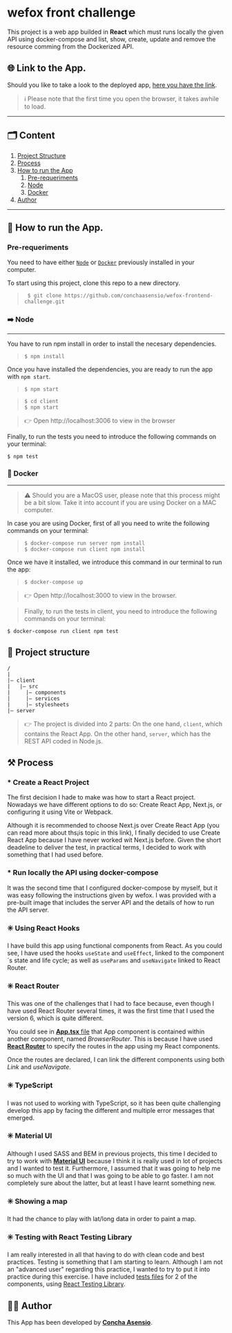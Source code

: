 # wefox front challenge

This project is a web app builded in **React** which must runs locally the given API using docker-compose and list, show, create, update and remove the resource comming from the Dockerized API.

## 🌐 Link to the App.

Should you like to take a look to the deployed app, [here you have the link](https://tbc).

> ℹ️ Please note that the first time you open the browser, it takes awhile to load.

---
## 🗂️ Content

1. [Project Structure](#-project-structure)
2. [Process](#️-process)
3. [How to run the App](#-how-to-run-the-app)
   1. [Pre-requeriments](#pre-requeriments)
   2. [Node](#️-node)
   3. [Docker](#-docker)
4. [Author](#-author)
***

## 🚀 How to run the App.

### Pre-requeriments

You need to have either [```Node```](https://nodejs.org/es/) or [```Docker```](https://www.docker.com/) previously installed in your computer.

To start using this project, clone this repo to a new directory.
> ```console
>  $ git clone https://github.com/conchaasensio/wefox-frontend-challenge.git
> ```

### ➡️ Node
***

You have to run npm install in order to install the necesary dependencies.
> ```console
> $ npm install
> ```

Once you have installed the dependencies, you are ready to run the app with ```npm start```. 
> ```console
> $ npm start
> ```

>  ```console
> $ cd client
> $ npm start
> ```

> 👉 Open http://localhost:3006 to view in the browser

Finally, to run the tests you need to introduce the following commands on your terminal:
```console
$ npm test
```

### 🐳 Docker
***

> ⚠️ Should you are a MacOS user, please note that this process might be a bit slow. Take it into account if you are using Docker on a MAC computer.

In case you are using Docker, first of all you need to write the following commands on your terminal:
> ```console
> $ docker-compose run server npm install
> $ docker-compose run client npm install
> ```

Once we have it installed, we introduce this command in our terminal to run the app:
> ```console
> $ docker-compose up
> ```

> 👉 Open http://localhost:3000 to view in the browser.

> Finally, to run the tests in client, you need to introduce the following commands on your terminal:
```console
$ docker-compose run client npm test
```

## 🧱 Project structure

```
/
|
|– client
|   |– src
|     |– components
|     |– services
|     |– stylesheets
|– server
```

> 👉 The project is divided into 2 parts: On the one hand, ```client```, which contains the React App. On the other hand, ```server```, which has the REST API coded in Node.js. 

## ⚒️ Process

### * Create a React Project

The first decision I hade to make was how to start a React project. Nowadays we have different options to do so: Create React App, Next.js, or configuring it using Vite or Webpack.

Although it is recommended to choose Next.js over Create React App (you can read more about ths¡is topic in this link), I finally decided to use Create React App because I have never worked wit Next.js before. Given the short deadeline to deliver the test, in practical terms, I decided to work with something that I had used before.

### * Run locally the API using docker-compose

It was the second time that I configured docker-compose by myself, but it was easy following the instructions given by wefox. I was provided with a pre-built image that includes the server API and the details of how to run the API server.

### ✳️ Using React Hooks

I have build this app using functional components from React. As you could see, I have used the hooks ```useState``` and ```useEffect```, linked to the component´s state and life cycle; as well as ```useParams``` and ```useNavigate``` linked to React Router.

### ✳️ React Router

This was one of the challenges that I had to face because, even though I have used React Router several times, it was the first time that I used the version 6, which is quite different.

You could see in [**App.tsx** file](src/App.tsx) that App component is contained within another component, named *BrowserRouter*. This is because I have used [**React Router**](https://reactrouter.com/) to specify the routes in the app using my React components.

Once the routes are declared, I can link the different components using both *Link* and *useNavigate*.

### ✳️ TypeScript

I was not used to working with TypeScript, so it has been quite challenging develop this app by facing the different and multiple error messages that emerged.

### ✳️ Material UI

Although I used SASS and BEM in previous projects, this time I decided to try to work with [**Material UI**](https://mui.com/) because I think it is really used in lot of projects and I wanted to test it. Furthermore, I assumed that it was going to help me so much with the UI and that I was going to be able to go faster. I am not completely sure about the latter, but at least I have learnt something new.

### ✳️ Showing a map

It had the chance to play with lat/long data in order to paint a map.

### ✳️ Testing with React Testing Library

I am really interested in all that having to do with clean code and best practices. Testing is something that I am starting to learn. Although I am not an "advanced user" regarding this practice, I wanted to try to put it into practice during this exercise. I have included [tests files](client/src/components/__tests__) for 2 of the components, using [React Testing Library](https://testing-library.com/docs/react-testing-library/intro/).


## 👩‍💻 Author

This App has been developed by [**Concha Asensio**](https://github.com/conchaasensiomr).
